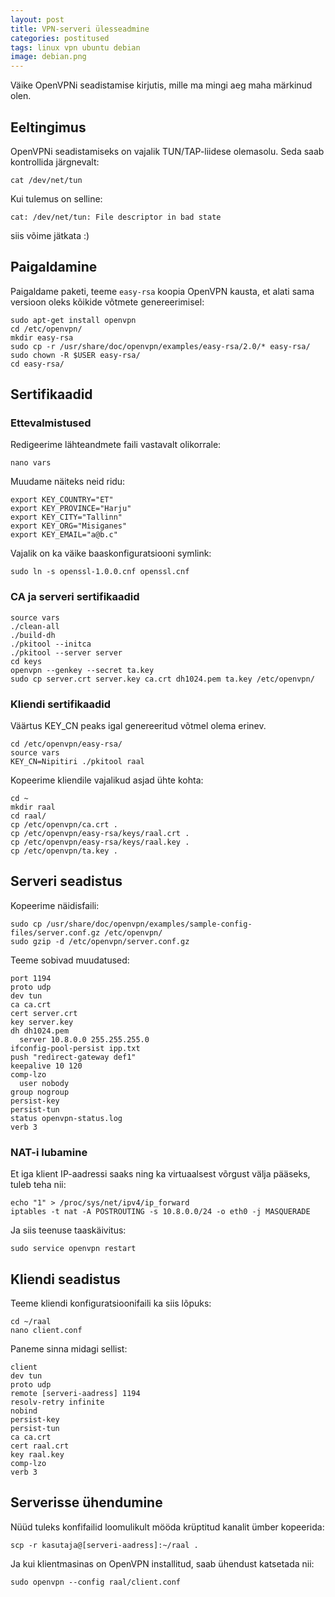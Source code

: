 ```yaml
---
layout: post
title: VPN-serveri ülesseadmine
categories: postitused
tags: linux vpn ubuntu debian
image: debian.png
---
```


Väike OpenVPNi seadistamise kirjutis, mille ma mingi aeg maha märkinud olen.


## Eeltingimus

OpenVPNi seadistamiseks on vajalik TUN/TAP-liidese olemasolu. Seda saab kontrollida järgnevalt:

    cat /dev/net/tun

Kui tulemus on selline:

    cat: /dev/net/tun: File descriptor in bad state

siis võime jätkata :)


## Paigaldamine

Paigaldame paketi, teeme `easy-rsa` koopia OpenVPN kausta, et alati sama versioon oleks kõikide võtmete genereerimisel:

    sudo apt-get install openvpn
    cd /etc/openvpn/
    mkdir easy-rsa
    sudo cp -r /usr/share/doc/openvpn/examples/easy-rsa/2.0/* easy-rsa/
    sudo chown -R $USER easy-rsa/
    cd easy-rsa/


## Sertifikaadid


### Ettevalmistused

Redigeerime lähteandmete faili vastavalt olikorrale:

    nano vars

Muudame näiteks neid ridu:

    export KEY_COUNTRY="ET"
    export KEY_PROVINCE="Harju"
    export KEY_CITY="Tallinn"
    export KEY_ORG="Misiganes"
    export KEY_EMAIL="a@b.c"

Vajalik on ka väike baaskonfiguratsiooni symlink:

    sudo ln -s openssl-1.0.0.cnf openssl.cnf


### CA ja serveri sertifikaadid

    source vars
    ./clean-all
    ./build-dh
    ./pkitool --initca
    ./pkitool --server server
    cd keys
    openvpn --genkey --secret ta.key
    sudo cp server.crt server.key ca.crt dh1024.pem ta.key /etc/openvpn/


### Kliendi sertifikaadid

Väärtus KEY_CN peaks igal genereeritud võtmel olema erinev.

    cd /etc/openvpn/easy-rsa/
    source vars
    KEY_CN=Nipitiri ./pkitool raal

Kopeerime kliendile vajalikud asjad ühte kohta:

    cd ~
    mkdir raal
    cd raal/
    cp /etc/openvpn/ca.crt .
    cp /etc/openvpn/easy-rsa/keys/raal.crt .
    cp /etc/openvpn/easy-rsa/keys/raal.key .
    cp /etc/openvpn/ta.key .


## Serveri seadistus

Kopeerime näidisfaili:

    sudo cp /usr/share/doc/openvpn/examples/sample-config-files/server.conf.gz /etc/openvpn/
    sudo gzip -d /etc/openvpn/server.conf.gz

Teeme sobivad muudatused:

    port 1194
    proto udp	
    dev tun
    ca ca.crt
    cert server.crt
    key server.key
    dh dh1024.pem
	  server 10.8.0.0 255.255.255.0
    ifconfig-pool-persist ipp.txt
    push "redirect-gateway def1"
    keepalive 10 120
    comp-lzo
	  user nobody
    group nogroup
    persist-key
    persist-tun
    status openvpn-status.log
    verb 3


### NAT-i lubamine

Et iga klient IP-aadressi saaks ning ka virtuaalsest võrgust välja pääseks, tuleb teha nii:

    echo "1" > /proc/sys/net/ipv4/ip_forward
    iptables -t nat -A POSTROUTING -s 10.8.0.0/24 -o eth0 -j MASQUERADE

Ja siis teenuse taaskäivitus:

    sudo service openvpn restart


## Kliendi seadistus

Teeme kliendi konfiguratsioonifaili ka siis lõpuks:

    cd ~/raal
    nano client.conf

Paneme sinna midagi sellist:

    client
    dev tun
    proto udp
    remote [serveri-aadress] 1194
    resolv-retry infinite
    nobind
    persist-key
    persist-tun
    ca ca.crt
    cert raal.crt
    key raal.key
    comp-lzo
    verb 3

## Serverisse ühendumine

Nüüd tuleks konfifailid loomulikult mööda krüptitud kanalit ümber kopeerida:

    scp -r kasutaja@[serveri-aadress]:~/raal .

Ja kui klientmasinas on OpenVPN installitud, saab ühendust katsetada nii:

    sudo openvpn --config raal/client.conf

